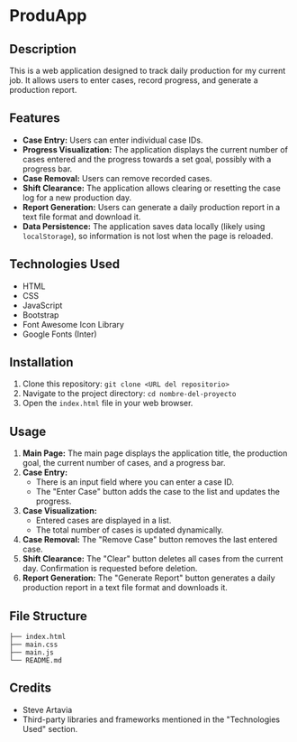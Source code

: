 # ProduApp

## Description

This is a web application designed to track daily production for my current job. It allows users to enter cases, record progress, and generate a production report.

## Features

* **Case Entry:** Users can enter individual case IDs.
* **Progress Visualization:** The application displays the current number of cases entered and the progress towards a set goal, possibly with a progress bar.
* **Case Removal:** Users can remove recorded cases.
* **Shift Clearance:** The application allows clearing or resetting the case log for a new production day.
* **Report Generation:** Users can generate a daily production report in a text file format and download it.
* **Data Persistence:** The application saves data locally (likely using `localStorage`), so information is not lost when the page is reloaded.

## Technologies Used

* HTML
* CSS
* JavaScript
* Bootstrap
* Font Awesome Icon Library
* Google Fonts (Inter)

## Installation

1.  Clone this repository: `git clone <URL del repositorio>`
2.  Navigate to the project directory: `cd nombre-del-proyecto`
3.  Open the `index.html` file in your web browser.

## Usage

1.  **Main Page:** The main page displays the application title, the production goal, the current number of cases, and a progress bar.
2.  **Case Entry:**
    * There is an input field where you can enter a case ID.
    * The "Enter Case" button adds the case to the list and updates the progress.
3.  **Case Visualization:**
    * Entered cases are displayed in a list.
    * The total number of cases is updated dynamically.
4.  **Case Removal:** The "Remove Case" button removes the last entered case.
5.  **Shift Clearance:** The "Clear" button deletes all cases from the current day.  Confirmation is requested before deletion.
6.  **Report Generation:** The "Generate Report" button generates a daily production report in a text file format and downloads it.

## File Structure

    
    ├── index.html
    ├── main.css
    ├── main.js
    └── README.md
    

## Credits

* Steve Artavia
* Third-party libraries and frameworks mentioned in the "Technologies Used" section.